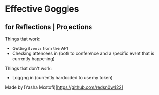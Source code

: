 # Effective Goggles
## for Reflections | Projections

Things that work:
- Getting `Events` from the API
- Checking attendees in (both to conference and a specific event that is currently happening)

Things that don't work:
- Logging in (currently hardcoded to use my token)


Made by (Yasha Mostofi)[https://github.com/redsn0w422]
